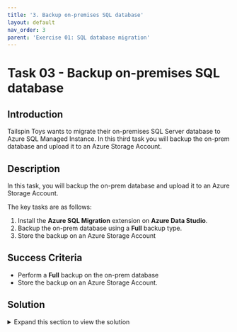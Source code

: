```yaml
---
title: '3. Backup on-premises SQL database'
layout: default
nav_order: 3
parent: 'Exercise 01: SQL database migration'
---
```


# Task 03 - Backup on-premises SQL database

## Introduction

Tailspin Toys wants to migrate their on-premises SQL Server database to Azure SQL Managed Instance. In this third task you will backup the on-prem database and upload it to an Azure Storage Account.

## Description

In this task, you will backup the on-prem database and upload it to an Azure Storage Account.

The key tasks are as follows:
1. Install the **Azure SQL Migration** extension on **Azure Data Studio**.
2. Backup the on-prem database using a **Full** backup type.
3. Store the backup on an Azure Storage Account

## Success Criteria

* Perform a **Full** backup on the on-prem database
* Store the backup on an Azure Storage Account.

## Solution

<details markdown="block">
<summary>Expand this section to view the solution</summary>

1. In the **tailspin-onprem-sql-vm** virtual machine, open the **Start menu**, then type **Azure Data Studio** to search the application, then select it to run **Azure Data Studio**.

    ![The Search results in the Start menu show a search for Azure Data Studio.](../../Hands-on%20lab/images/win-start-menu-search-azure-data-studio.png "Azure Data Studio in Start menu search")

2. On the left, select the **Extensions** tab, then select the **Azure SQL Migration** extension and install it.

    ![Azure Data Studio is shown displaying the Extensions pane with the Azure SQL Migration extension selected and the Install button is highlighted.](../../Hands-on%20lab/images/azure-data-studio-extensions-azure-sql-migration.png "Azure SQL Migration extension highlighted")

3. Next, you need to enable Preview Features within Azure Data Studio. Select the **Manage** icon (shown as the Gear in the lower left corner of Azure Data Studio) and select **Settings**.

    ![The Manage menu is shown with the Settings option highlighted.](../../Hands-on%20lab/images/azure-data-studio-manage-menu-settings.png "The manage menu open with Settings highlighted")

4. On the **Settings** pane, type **Enable Preview Features** in the search box at the top, then check the **Enable unreleased preview features** box for the **Workbench: Enable Preview Features** option that shows in the search results. This will autosave.

    ![The Settings pane is shown with search results for Enable Preview Features showing the Enable unreleased preview features option selected.](../../Hands-on%20lab/images/azure-data-studio-preview-features-enabled.png "Azure Data Studio settings pane with Preview Features enabled")

5. Next, let's connect to the on-premises SQL Server. Select the **Connections** tab on the left side of Azure Data Studio, then select **New Connection**.

    ![The Connections pane is shown with the New Connection button highlighted.](../../Hands-on%20lab/images/azure-data-studio-connections-tab-new-connection-button.png "Azure Data Studio connections tab with New Connection button shown")

6. On the **Connection** pane, enter the following values to connect to the on-premises SQL database, then select **Connect**:

    - **Connection type**: Microsoft SQL Server
    - **Server**: `localhost`
    - **Authentication type**: Windows Authentication
    - **Database**: `WideWorldImporters`
    - **Trust server certificate**: `True`

    ![The Connection Details pane is shown with values entered and fields highlighted.](../../Hands-on%20lab/images/azure-data-studio-connection-pane-values-entered.png "Azure Data Studio with Connection pane shown having all values entered")

    {: .note }
    > If you encounter a `Connection error`, always select **Enable Trust server certificate**.
    >
    > ![The Connection error popup is shown.](../../Hands-on%20lab/images/azure-data-studio-connection-pane-trust-server-certificate.png "Azure Data Studio with Connection error popup shown")

7. In the list of servers, right-click the **localhost, WideWorldImporters** server, then select **Manage**.

    ![The right-click menu for the 'localhost, WideWorldImporters' server is shown with the Manage option highlighted.](../../Hands-on%20lab/images/azure-data-studio-servers-right-click-manage-shown.png "WideWorldImporters server with right-click menu shown and Manage option highlighted")

8. Select **Backup Database (Preview)**.

    ![The Manage page for the database is shown with the Backup button highlighted.](../../Hands-on%20lab/images/azure-data-studio-database-manage-backup-button.png "Manage database with Backup button highlighted")

9. On the **Backup Database** pane, make sure the **Backup type** is set to **Full**, select the **Reliability** option to **Perform checksum before writing to media**, then make a note of the location of the **Backup files**, and select **Backup**.

    ![The Backup database dialog box is shown with the Backup type set to Full and the Reliability set as desired.](../../Hands-on%20lab/images/azure-data-studio-backup-full.png "Backup database pane")

10. Open **Microsoft Edge**, go to the following link and download the **Microsoft Azure Storage Explorer**.

    - <https://go.microsoft.com/fwlink/?linkid=2216182>

11. Select **Open file** to run the **Microsoft Azure Storage Explorer** installer once it's finished downloading and follow the prompts to install the tool.

    ![The Microsoft Azure Storage Explorer Setup Mode is shown.](../../Hands-on%20lab/images/azure-storage-explorer-setup-mode.png "Azure Storage Explorer Setup Mode")

    ![The Microsoft Azure Storage Explorer Setup Wizard is shown.](../../Hands-on%20lab/images/azure-storage-explorer-setup-wizard.png "Azure Storage Explorer Setup Wizard")

12. Launch **Microsoft Azure Storage Explorer**.

13. Select **Sign in with Azure**.

    ![The Azure Storage Explorer window is shown with the Sign in with Azure button highlighted.](../../Hands-on%20lab/images/azure-storage-explorer-with-sign-in-azure-highlighted.png "Azure Storage Explorer Sign in with Azure")

14. Sign in with your **Microsoft Account**.

15. In the **Explorer** pane, expand the Azure Subscription, locate the previously created Storage Account (named similar to `tailspinsqlmistorage`), then expand **Blob Containers** and select the **sql-backup** container.

    ![Storage Explorer is displaying the Storage Accounts list with the previously created storage account and the nested Blob Containers tree expanded with the sql-backup container selected.](../../Hands-on%20lab/images/azure-storage-explorer-tailspinsqlmistorage-container-expanded.png "Storage Explorer showing the SQL MI backup storage account expanded")

16. In the **sql-backup** container pane, select **Upload**, then select **Upload Files...**.

    ![The Upload button menu is shown with the Upload files option highlighted.](../../Hands-on%20lab/images/azure-storage-explorer-tailspinsqlmistorage-upload-button.png "Storage Explorer with Upload button highlighted and menu for Upload files showing")

17. In the **Upload Files** dialog, in the **Selected files** field, select the **Database Backup File** (`.bak`) for the **WideWorldImporters** database you created earlier, then select **Upload**.

    ![The Upload Files dialog box is shown with the sql database backup file selected within the Selected filed field.](../../Hands-on%20lab/images/azure-storage-explorer-upload-files.png "Storage Explorer Upload File dialog with database backup file selected")

</details>
